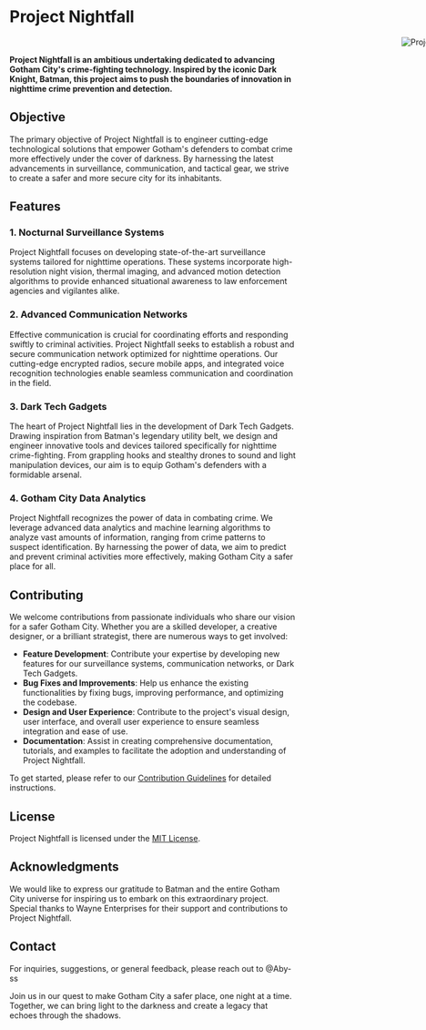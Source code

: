 # Project Nightfall

<div align="center" style="width: 1550px;">
  <img src="https://github.com/Aby-ss/Project-Nightfall/assets/103417697/23dca441-df08-499e-b2c0-58d38ae73b84" alt="Project Nightfall Banner">
</div>



**Project Nightfall is an ambitious undertaking dedicated to advancing Gotham City's crime-fighting technology. Inspired by the iconic Dark Knight, Batman, this project aims to push the boundaries of innovation in nighttime crime prevention and detection.**

## Objective

The primary objective of Project Nightfall is to engineer cutting-edge technological solutions that empower Gotham's defenders to combat crime more effectively under the cover of darkness. By harnessing the latest advancements in surveillance, communication, and tactical gear, we strive to create a safer and more secure city for its inhabitants.

## Features

### 1. Nocturnal Surveillance Systems

Project Nightfall focuses on developing state-of-the-art surveillance systems tailored for nighttime operations. These systems incorporate high-resolution night vision, thermal imaging, and advanced motion detection algorithms to provide enhanced situational awareness to law enforcement agencies and vigilantes alike.

### 2. Advanced Communication Networks

Effective communication is crucial for coordinating efforts and responding swiftly to criminal activities. Project Nightfall seeks to establish a robust and secure communication network optimized for nighttime operations. Our cutting-edge encrypted radios, secure mobile apps, and integrated voice recognition technologies enable seamless communication and coordination in the field.

### 3. Dark Tech Gadgets

The heart of Project Nightfall lies in the development of Dark Tech Gadgets. Drawing inspiration from Batman's legendary utility belt, we design and engineer innovative tools and devices tailored specifically for nighttime crime-fighting. From grappling hooks and stealthy drones to sound and light manipulation devices, our aim is to equip Gotham's defenders with a formidable arsenal.

### 4. Gotham City Data Analytics

Project Nightfall recognizes the power of data in combating crime. We leverage advanced data analytics and machine learning algorithms to analyze vast amounts of information, ranging from crime patterns to suspect identification. By harnessing the power of data, we aim to predict and prevent criminal activities more effectively, making Gotham City a safer place for all.

## Contributing

We welcome contributions from passionate individuals who share our vision for a safer Gotham City. Whether you are a skilled developer, a creative designer, or a brilliant strategist, there are numerous ways to get involved:

- **Feature Development**: Contribute your expertise by developing new features for our surveillance systems, communication networks, or Dark Tech Gadgets. 
- **Bug Fixes and Improvements**: Help us enhance the existing functionalities by fixing bugs, improving performance, and optimizing the codebase.
- **Design and User Experience**: Contribute to the project's visual design, user interface, and overall user experience to ensure seamless integration and ease of use.
- **Documentation**: Assist in creating comprehensive documentation, tutorials, and examples to facilitate the adoption and understanding of Project Nightfall.

To get started, please refer to our [Contribution Guidelines](CONTRIBUTING.md) for detailed instructions.

## License

Project Nightfall is licensed under the [MIT License](LICENSE).

## Acknowledgments

We would like to express our gratitude to Batman and the entire Gotham City universe for inspiring us to embark on this extraordinary project. Special thanks to Wayne Enterprises for their support and contributions to Project Nightfall.

## Contact

For inquiries, suggestions, or general feedback, please reach out to @Aby-ss

Join us in our quest to make Gotham City a safer place, one night at a time. Together, we can bring light to the darkness and create a legacy that echoes through the shadows.
